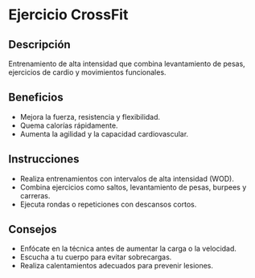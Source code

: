 # Ejercicio CrossFit

## Descripción
Entrenamiento de alta intensidad que combina levantamiento de pesas, ejercicios de cardio y movimientos funcionales.

## Beneficios
- Mejora la fuerza, resistencia y flexibilidad.
- Quema calorías rápidamente.
- Aumenta la agilidad y la capacidad cardiovascular.

## Instrucciones
- Realiza entrenamientos con intervalos de alta intensidad (WOD).
- Combina ejercicios como saltos, levantamiento de pesas, burpees y carreras.
- Ejecuta rondas o repeticiones con descansos cortos.

## Consejos
- Enfócate en la técnica antes de aumentar la carga o la velocidad.
- Escucha a tu cuerpo para evitar sobrecargas.
- Realiza calentamientos adecuados para prevenir lesiones.